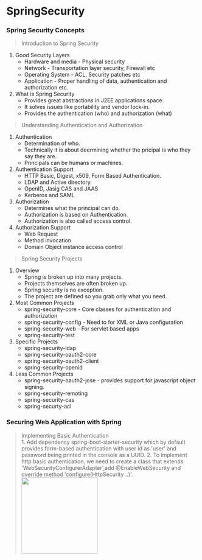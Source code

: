 # SpringSecurity

### Spring Security Concepts
>Introduction to Spring Security
  1. Good Security Layers
      - Hardware and media - Physical security
      - Network - Transportation layer security, Firewall etc
      - Operating System - ACL, Security patches etc
      - Application - Proper handling of data, authentication and authorization etc.
  2. What is Spring Security
      - Provides great abstractions in J2EE applications space.
      - It solves issues like portability and vendor lock-in.
      - Provides the authentication (who) and authorization (what)
>Understanding Authentication and Authorization
  1. Authentication
      - Determination of who.
      - Technically it is about deermining whether the pricipal is who they say they are.
      - Principals can be humans or machines.
  2. Authentication Support
      - HTTP Basic, Digest, x509, Form Based Authentication.
      - LDAP and Active directory.
      - OpenID, Jasig CAS and JAAS
      - Kerberos and SAML
  3. Authorization
      - Determines what the principal can do.
      - Authorization is based on Authentication.
      - Authorization is also called access control.
  4. Authorization Support
      - Web Request
      - Method invocation
      - Domain Object instance access control
>Spring Security Projects
  1. Overview
      - Spring is broken up into many projects.
      - Projects themselves are often broken up.
      - Spring security is no exception.
      - The project are defined so you grab only what you need.
  2. Most Common Projects
      - spring-security-core - Core classes for authentication and authorization
      - spring-security-config - Need to for XML or Java configuration
      - spring-security-web - For servlet based apps
      - spring-security-test
  3. Specific Projects
      - spring-security-ldap
      - spring-security-oauth2-core
      - spring-security-oauth2-client
      - spring-security-openid
  4. Less Common Projects
      - spring-security-oauth2-jose - provides support for javascript object signing.
      - spring-security-remoting
      - spring-security-cas
      - spring-securty-acl
### Securing Web Application with Spring
>Implementing Basic Authentication<br>
    1. Add dependency spring-boot-starter-security which by default provides form-based authentication with user id as 'user' and password being printed in the console as a UUID.
    2. To implement http basic authentication, we need to create a class that extends 'WebSecurityConfigurerAdapter',add @EnableWebSecurity and override method 'configure(HttpSecurity ..)'.
        <img src="https://github.com/balaprojects/images/blob/master/HttpBasic.png" width=200 height=200>
